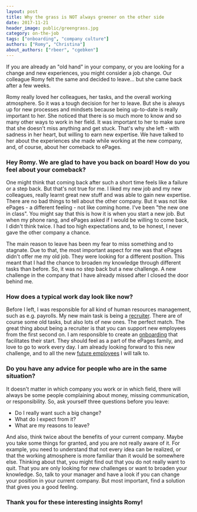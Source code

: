 ```yaml
---
layout: post
title: Why the grass is NOT always greener on the other side
date: 2017-11-21
header_image: public/greengrass.jpg
category: on-the-job
tags: ["onboarding", "company culture"]
authors: ["Romy", "Christina"]
about_authors: ["rbeer", "cgebken"]
---
```


If you are already an "old hand" in your company, or you are looking for a change and new experiences, you might consider a job change.
Our colleague Romy felt the same and decided to leave... but she came back after a few weeks.

Romy really loved her colleagues, her tasks, and the overall working atmosphere.
So it was a tough decision for her to leave.
But she is always up for new processes and mindsets because being up-to-date is really important to her.
She noticed that there is so much more to know and so many other ways to work in her field.
It was important to her to make sure that she doesn't miss anything and get stuck.
That's why she left - with sadness in her heart, but willing to earn new expertise.
We have talked to her about the experiences she made while working at the new company, and, of course, about her comeback to ePages.

### Hey Romy. We are glad to have you back on board! How do you feel about your comeback?

One might think that coming back after such a short time feels like a failure or a step back.
But that's not true for me.
I liked my new job and my new colleagues, really learnt great new stuff and was able to gain new expertise.
There are no bad things to tell about the other company.
But it was not like ePages - a different feeling - not like coming home.
I've been "the new one in class".
You might say that this is how it is when you start a new job.
But when my phone rang, and ePages asked if I would be willing to come back, I didn't think twice.
I had too high expectations and, to be honest, I never gave the other company a chance.

The main reason to leave has been my fear to miss something and to stagnate.
Due to that, the most important aspect for me was that ePages didn't offer me my old job.
They were looking for a different position.
This meant that I had the chance to broaden my knowledge through different tasks than before.
So, it was no step back but a new challenge.
A new challenge in the company that I have already missed after I closed the door behind me.

### How does a typical work day look like now?

Before I left, I was responsible for all kind of human resources management, such as e.g. payrolls.
My new main task is being a [recruiter](/blog/on-the-job/behind-the-scenes-technical-recruiting-at-epages/).
There are of course some old tasks, but also lots of new ones.
The perfect match.
The great thing about being a recruiter is that you can support new employees from the first second on.
I am responsible to create an [onboarding](/blog/on-the-job/5-steps-to-make-you-feel-comfortable-in-your-new-job/) that facilitates their start.
They should feel as a part of the ePages family, and love to go to work every day.
I am already looking forward to this new challenge, and to all the new [future employees](/devjobs/) I will talk to.

### Do you have any advice for people who are in the same situation?

It doesn't matter in which company you work or in which field, there will always be some people complaining about money, missing communication, or responsibility.
So, ask yourself three questions before you leave:
- Do I really want such a big change?
- What do I expect from it?
- What are my reasons to leave?

And also, think twice about the benefits of your current company.
Maybe you take some things for granted, and you are not really aware of it.
For example, you need to understand that not every idea can be realized, or that the working atmosphere is more familiar than it would be somewhere else.
Thinking about that, you might find out that you do not really want to quit.
That you are only looking for new challenges or want to broaden your knowledge.
So, talk to your manager and have a look if you can change your position in your current company.
But most important, find a solution that gives you a good feeling.

### Thank you for these interesting insights Romy!
